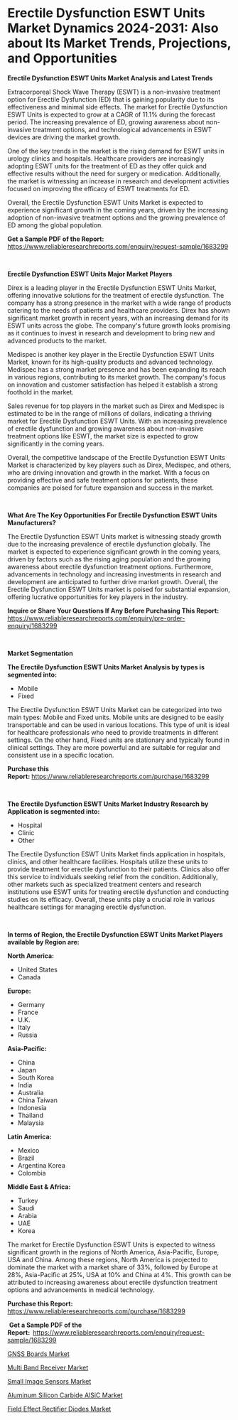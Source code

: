 <p><h1>Erectile Dysfunction ESWT Units Market Dynamics 2024-2031: Also about Its Market Trends, Projections, and Opportunities</h1></p><p><strong>Erectile Dysfunction ESWT Units Market Analysis and Latest Trends</strong></p>
<p><p>Extracorporeal Shock Wave Therapy (ESWT) is a non-invasive treatment option for Erectile Dysfunction (ED) that is gaining popularity due to its effectiveness and minimal side effects. The market for Erectile Dysfunction ESWT Units is expected to grow at a CAGR of 11.1% during the forecast period. The increasing prevalence of ED, growing awareness about non-invasive treatment options, and technological advancements in ESWT devices are driving the market growth.</p><p>One of the key trends in the market is the rising demand for ESWT units in urology clinics and hospitals. Healthcare providers are increasingly adopting ESWT units for the treatment of ED as they offer quick and effective results without the need for surgery or medication. Additionally, the market is witnessing an increase in research and development activities focused on improving the efficacy of ESWT treatments for ED.</p><p>Overall, the Erectile Dysfunction ESWT Units Market is expected to experience significant growth in the coming years, driven by the increasing adoption of non-invasive treatment options and the growing prevalence of ED among the global population.</p></p>
<p><strong>Get a Sample PDF of the Report:&nbsp;</strong> <a href="https://www.reliableresearchreports.com/enquiry/request-sample/1683299">https://www.reliableresearchreports.com/enquiry/request-sample/1683299</a></p>
<p>&nbsp;</p>
<p><strong>Erectile Dysfunction ESWT Units Major Market Players</strong></p>
<p><p>Direx is a leading player in the Erectile Dysfunction ESWT Units Market, offering innovative solutions for the treatment of erectile dysfunction. The company has a strong presence in the market with a wide range of products catering to the needs of patients and healthcare providers. Direx has shown significant market growth in recent years, with an increasing demand for its ESWT units across the globe. The company's future growth looks promising as it continues to invest in research and development to bring new and advanced products to the market.</p><p>Medispec is another key player in the Erectile Dysfunction ESWT Units Market, known for its high-quality products and advanced technology. Medispec has a strong market presence and has been expanding its reach in various regions, contributing to its market growth. The company's focus on innovation and customer satisfaction has helped it establish a strong foothold in the market.</p><p>Sales revenue for top players in the market such as Direx and Medispec is estimated to be in the range of millions of dollars, indicating a thriving market for Erectile Dysfunction ESWT Units. With an increasing prevalence of erectile dysfunction and growing awareness about non-invasive treatment options like ESWT, the market size is expected to grow significantly in the coming years.</p><p>Overall, the competitive landscape of the Erectile Dysfunction ESWT Units Market is characterized by key players such as Direx, Medispec, and others, who are driving innovation and growth in the market. With a focus on providing effective and safe treatment options for patients, these companies are poised for future expansion and success in the market.</p></p>
<p>&nbsp;</p>
<p><strong>What Are The Key Opportunities For Erectile Dysfunction ESWT Units Manufacturers?</strong></p>
<p><p>The Erectile Dysfunction ESWT Units market is witnessing steady growth due to the increasing prevalence of erectile dysfunction globally. The market is expected to experience significant growth in the coming years, driven by factors such as the rising aging population and the growing awareness about erectile dysfunction treatment options. Furthermore, advancements in technology and increasing investments in research and development are anticipated to further drive market growth. Overall, the Erectile Dysfunction ESWT Units market is poised for substantial expansion, offering lucrative opportunities for key players in the industry.</p></p>
<p><strong>Inquire or Share Your Questions If Any Before Purchasing This Report:</strong> <a href="https://www.reliableresearchreports.com/enquiry/pre-order-enquiry/1683299">https://www.reliableresearchreports.com/enquiry/pre-order-enquiry/1683299</a></p>
<p>&nbsp;</p>
<p><strong>Market Segmentation</strong></p>
<p><strong>The Erectile Dysfunction ESWT Units Market Analysis by types is segmented into:</strong></p>
<p><ul><li>Mobile</li><li>Fixed</li></ul></p>
<p><p>The Erectile Dysfunction ESWT Units Market can be categorized into two main types: Mobile and Fixed units. Mobile units are designed to be easily transportable and can be used in various locations. This type of unit is ideal for healthcare professionals who need to provide treatments in different settings. On the other hand, Fixed units are stationary and typically found in clinical settings. They are more powerful and are suitable for regular and consistent use in a specific location.</p></p>
<p><strong>Purchase this Report:&nbsp;</strong><a href="https://www.reliableresearchreports.com/purchase/1683299">https://www.reliableresearchreports.com/purchase/1683299</a></p>
<p>&nbsp;</p>
<p><strong>The Erectile Dysfunction ESWT Units Market Industry Research by Application is segmented into:</strong></p>
<p><ul><li>Hospital</li><li>Clinic</li><li>Other</li></ul></p>
<p><p>The Erectile Dysfunction ESWT Units Market finds application in hospitals, clinics, and other healthcare facilities. Hospitals utilize these units to provide treatment for erectile dysfunction to their patients. Clinics also offer this service to individuals seeking relief from the condition. Additionally, other markets such as specialized treatment centers and research institutions use ESWT units for treating erectile dysfunction and conducting studies on its efficacy. Overall, these units play a crucial role in various healthcare settings for managing erectile dysfunction.</p></p>
<p>&nbsp;</p>
<p><strong>In terms of Region, the Erectile Dysfunction ESWT Units Market Players available by Region are:</strong></p>
<p>
    <p> <strong> North America: </strong>
        <ul>
            <li>United States</li>
            <li>Canada</li>
        </ul>
        </p> 
    <p> <strong> Europe: </strong>
        <ul>
            <li>Germany</li>
            <li>France</li>
            <li>U.K.</li>
            <li>Italy</li>
            <li>Russia</li>
        </ul>
        </p> 
    <p> <strong> Asia-Pacific: </strong>
        <ul>
            <li>China</li>
            <li>Japan</li>
            <li>South Korea</li>
            <li>India</li>
            <li>Australia</li>
            <li>China Taiwan</li>
            <li>Indonesia</li>
            <li>Thailand</li>
            <li>Malaysia</li>
        </ul>
        </p> 
    <p> <strong> Latin America: </strong>
        <ul>
            <li>Mexico</li>
            <li>Brazil</li>
            <li>Argentina Korea</li>
            <li>Colombia</li>
        </ul>
        </p> 
    <p> <strong> Middle East & Africa: </strong>
        <ul>
            <li>Turkey</li>
            <li>Saudi</li>
            <li>Arabia</li>
            <li>UAE</li>
            <li>Korea</li>
        </ul>
    </p>
    </p>
<p><p>The market for Erectile Dysfunction ESWT Units is expected to witness significant growth in the regions of North America, Asia-Pacific, Europe, USA and China. Among these regions, North America is projected to dominate the market with a market share of 33%, followed by Europe at 28%, Asia-Pacific at 25%, USA at 10% and China at 4%. This growth can be attributed to increasing awareness about erectile dysfunction treatment options and advancements in medical technology.</p></p>
<p><strong>Purchase this Report: </strong><a href="https://www.reliableresearchreports.com/purchase/1683299">https://www.reliableresearchreports.com/purchase/1683299</a></p>
<p>&nbsp;<strong>Get a Sample PDF of the Report:&nbsp;&nbsp;</strong><a href="https://www.reliableresearchreports.com/enquiry/request-sample/1683299">https://www.reliableresearchreports.com/enquiry/request-sample/1683299</a></p>
<p><strong></strong></p>
<p><p><a href="https://medium.com/@lealemke/gnss-boards-market-report-reveals-the-latest-trends-and-growth-opportunities-of-this-market-6ead9dd60f80">GNSS Boards Market</a></p><p><a href="https://medium.com/@lealemke/multi-band-receiver-market-outlook-industry-overview-and-forecast-2024-to-2031-0bf964839162">Multi Band Receiver Market</a></p><p><a href="https://medium.com/@lealemke/small-image-sensors-market-outlook-industry-overview-and-forecast-2024-to-2031-96ea78da44c1">Small Image Sensors Market</a></p><p><a href="https://medium.com/@lealemke/aluminum-silicon-carbide-alsic-market-size-and-market-trends-complete-industry-overview-2024-to-a23bc202bcb6">Aluminum Silicon Carbide AlSiC Market</a></p><p><a href="https://medium.com/@lealemke/field-effect-rectifier-diodes-market-research-report-its-history-and-forecast-2024-to-2031-acc564c1d905">Field Effect Rectifier Diodes Market</a></p></p>